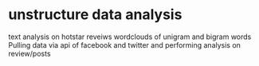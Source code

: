 # unstructure data analysis
text analysis on hotstar reveiws 
wordclouds of unigram and bigram words 
Pulling data via api of facebook and twitter and performing analysis on review/posts 
